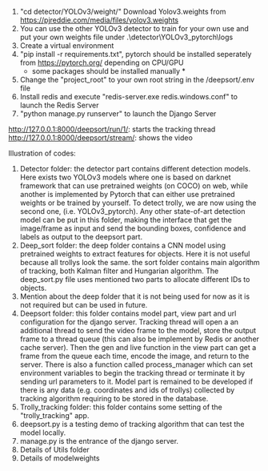 1. "cd detector/YOLOv3/weight/" Download Yolov3.weights from https://pjreddie.com/media/files/yolov3.weights
2. You can use the other YOLOv3 detector to train for your own use and put your own weights file under .\detector\YOLOv3_pytorch\logs
3. Create a virtual environment
4. "pip install -r requirements.txt", pytorch should be installed seperately from https://pytorch.org/ depending on CPU/GPU
   * some packages should be installed manually *
5. Change the "project_root" to your own root string in the /deepsort/.env file
6. Install redis and execute "redis-server.exe redis.windows.conf" to launch the Redis Server
7. "python manage.py runserver" to launch the Django Server

http://127.0.0.1:8000/deepsort/run/1/: starts the tracking thread
http://127.0.0.1:8000/deepsort/stream/: shows the video



Illustration of codes:
1. Detector folder: the detector part contains different detection models. Here exists two YOLOv3 models where one is based on darknet framework that can use pretrained weights (on COCO) on web, while another is implemented by Pytorch that can either use pretrained weights or be trained by yourself. To detect trolly, we are now using the second one, (i.e. YOLOv3_pytorch). Any other state-of-art detection model can be put in this folder, making the interface that get the image/frame as input and send the bounding boxes, confidence and labels as output to the deepsort part.
2. Deep_sort folder: the deep folder contains a CNN model using pretrained weights to extract features for objects. Here it is not useful because all trollys look the same. the sort folder contains main algorithm of tracking, both Kalman filter and Hungarian algorithm. The deep_sort.py file uses mentioned two parts to allocate different IDs to objects.
3. Mention about the deep folder that it is not being used for now as it is not required but can be used in future.
4. Deepsort folder: this folder contains model part, view part and url configuration for the django server. Tracking thread will open a an additional thread to send the video frame to the model, store the output frame to a thread queue (this can also be implement by Redis or another cache server). Then the gen and live function in the view part can get a frame from the queue each time, encode the image, and return to the server. There is also a function called process_manager which can set environment variables to begin the tracking thread or terminate it by sending url parameters to it. Model part is remained to be developed if there is any data (e.g. coordinates and ids of trollys) collected by tracking algorithm requiring to be stored in the database.
5. Trolly_tracking folder: this folder contains some setting of the "trolly_tracking" app.
6. deepsort.py is a testing demo of tracking algorithm that can test the model locally.
7. manage.py is the entrance of the django server.
8. Details of Utils folder
9. Details of modelweights
